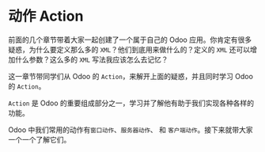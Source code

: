 # 动作 Action  

前面的几个章节带着大家一起创建了一个属于自己的 Odoo 应用。你肯定有很多疑惑，为什么要定义那么多的 `XML`？他们到底用来做什么的？定义的 `XML` 还可以增加什么参数？这么多的 `XML` 写法我应该怎么去记忆？  

这一章节带同学们从 Odoo 的 `Action`，来解开上面的疑惑，并且同时学习 Odoo 的 `Action`。  

`Action` 是 Odoo 的重要组成部分之一，学习并了解他有助于我们实现各种各样的功能。  

Odoo 中我们常用的动作有`窗口动作`、`服务器动作`、 和 `客户端动作`。接下来就带大家一个一个了解它们。  
